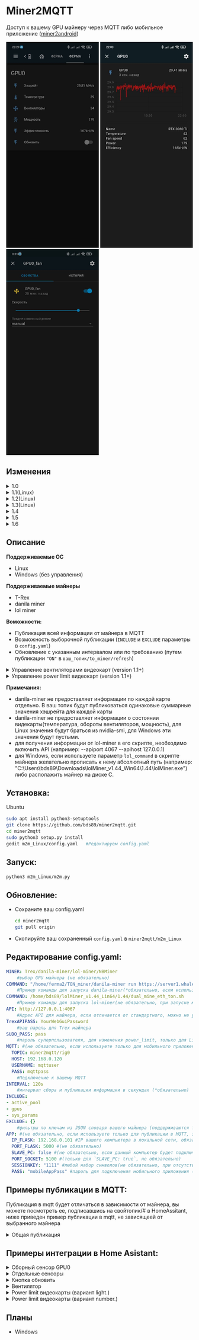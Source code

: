 # Miner2MQTT

Доступ к вашему GPU майнеру через MQTT либо мобильное приложение ([miner2android](https://github.com/bds89/miner2android))

<img src="screenshots/ha.jpg" width="250"> <img src="screenshots/ha_t.jpg" width="250"> <img src="screenshots/ha_fan.jpeg" width="250">

## Изменения

<details>
  <summary>1.0</summary>

- EXE файл для Windows
</details>
<details>
  <summary>1.1(Linux)</summary>

- Управление вентиляторами видеокарт (Linux)

- Упраление power limit видеокарт (требуется SU) (Linux)
</details>
<details>
  <summary>1.2(Linux)</summary>

- Поддержка `danila miner` для майнинга `TON`. (Майнер запускается m2m.py, поэтому необходимо прописать команду для запуска в `config.yaml`. Хэшрейт для нескольких видеокарт будет одинаковым(общим))

- Вывод дополнительных системных параметров: `USED_RAM`, `CPU_temp`, `CPU_freq`, `CPU_FAN`. (если использовали параметр `INCLUDE` в `config.yaml`, необходимо в него добавить: `sys_params`)

- Исправление работы регулировки вентиляторов видекарт с двумя и тремя вентиляторами. (Для видеокарт с одним вентилятором возможны проблемы, не на чем протестировать)
</details>
<details>
  <summary>1.3(Linux)</summary>

- Поддержка APIKEY для  Trex. Не обязательный параметр `TrexAPIPASS` в `config.yaml`
- Поддержка API адреса для Trex. Не обязательный параметр `TrexAPI` в `config.yaml`
</details>
<details>
  <summary>1.4</summary>

- Поддержка lol-miner
(необходима переустановка m2m либо ручная установка фреймворка flask(pip install flask))
</details>
<details>
  <summary>1.5</summary>

- Поддержка [miner2android](https://github.com/bds89/miner2android)
- (необходима переустановка m2m либо ручная установка waitress(pip install waitress))
- (Для включения поддержки мобильного приложения в `config.yaml`необходимо добавить параметр `APP`)

<details>
  <summary>1.5.1</summary>

- Уведомления для [miner2android](https://github.com/bds89/miner2android). Ваша ферма следит за параметрами компьютера с интервалом `INTERVAL` в `config.yaml`, а затем отдает их приложению. (нет необходимости обновлять, если вы не используете [miner2android](https://github.com/bds89/miner2android))
</details>
<details>
  <summary>1.5.2</summary>

- Графики изменения величин для [miner2android](https://github.com/bds89/miner2android). Если в `config.yaml` включен параметр `APP` будет создана база данных `values.db` хранящая значения всех величин с начала предыдущих суток с интервалом `INTERVAL`. (нет необходимости обновлять, если вы не используете [miner2android](https://github.com/bds89/miner2android))
</details>
<details>
  <summary>1.5.3</summary>

- Исправление ошибок для [miner2android](https://github.com/bds89/miner2android) и `lol-miner`
</details>
<details>
  <summary>1.5.4</summary>

- При изменении мощности видекарты, скорости вентиляторов, режима вентилятора(авто, ручной), значения сохраняются и применяются при перезапуске.
</details>
</details>
<details>
  <summary>1.6</summary>

- Поддержка NBMiner
- Изменение конфига: Параметры `TrexAPI`, `lolAPI` заменены на общий параметр `API`. Параметры `danila_command`, `lol_command` заменены на общий параметр `COMMAND`. 
</details>


## Описание

**Поддерживаемые ОС**

- Linux
- Windows (без управления)

**Поддерживаемые майнеры**

- T-Rex
- danila miner
- lol miner

**Воможности:**
- Публикация всей информации от майнера в MQTT
- Возможность выборочной публикации (`INCLUDE` и `EXCLUDE` параметры в `config.yaml`)
- Обновление с указанным интервалом или по требованию (путем публикации `"ON"` в `ваш_топик/to_miner/refresh`)
<details>
  <summary>Управление вентиляторами видеокарт (version 1.1+)</summary>

- Изменение скорости: публикация значения в процентах в топик `ваш_топик/to_miner/<GPU_number>/fan_speed`, топик с текущими значениями в процентах `ваш_топик/from_miner/<GPU_number>/fan_speed`. 
- Включение вентилятора: публикация значения `ON` в топик `ваш_топик/to_miner/<GPU_number>/fan_state`, топик с текущим состоянием `ваш_топик/from_miner/<GPU_number>/fan_state`.
- Изменение режима auto/manual: публикация значения `auto` / `manual`в топик `ваш_топик/to_miner/<GPU_number>/fan_mode`, топик с текущим режимом `ваш_топик/from_miner/<GPU_number>/fan_mode`.
</details>
<details>
  <summary>Управление power limit видеокарт (version 1.1+)</summary>

- Изменение power limit: публикация значения в процентах в топик `ваш_топик/to_miner/<GPU_number>/power_limit`, топик с текущими значениями в процентах `ваш_топик/from_miner/<GPU_number>/power_limit`. 
- Для изменения power limit требуются права SU, необходимо либо вписать `SUDO_PASS` в `config.yaml` либо запускать `m2m.py` с правами sudo.
</details>

**Примечания:**
- danila-miner не предоставляет информации по каждой карте отдельно. В ваш топик будут публиковаться одинаковые суммарные значения хэшрейта для каждой карты
- danila-miner не предоставляет информации о состоянии видекарты(температура, обороты вентиляторов, мощность), для Linux значения будут браться из nvidia-smi, для Windows эти значения будут пустыми.
- для получения информации от lol-miner в его скрипте, необходимо включить API (например: --apiport 4067 --apihost 127.0.0.1)
- для Windows, если используете параметр `lol_command` в скрипте майнера желательно прописать к нему абсолютный путь (например: "C:\Users\bds89\Downloads\lolMiner_v1.44_Win64\1.44\lolMiner.exe") либо располажить майнер на диске С.

## Установка:

  <summary>Ubuntu </summary>
  
  ```bash
  sudo apt install python3-setuptools
  git clone https://github.com/bds89/miner2mqtt.git
  cd miner2mqtt
  sudo python3 setup.py install   
  gedit m2m_Linux/config.yaml   #Редактируем config.yaml
  ```

## Запуск:
  ```bash
  python3 m2m_Linux/m2m.py
  ```

## Обновление:
- Сохраните ваш config.yaml
  ```bash
  cd miner2mqtt
  git pull origin
  ```
- Скопируйте ваш сохраненный `config.yaml` в `miner2mqtt/m2m_Linux`
  
## Редактирование config.yaml:
```yaml
MINER: Trex/danila-miner/lol-miner/NBMiner
    #выбор GPU майнера (не обязательно)
COMMAND: "/home/ferma2/TON_miner/danila-miner run https://server1.whalestonpool.com your_walet_adress"
    #Пример команды для запуска danila-miner(*обязательно, если используется `danila-miner`)
COMMAND: /home/bds89/lolMiner_v1.44_Lin64/1.44/dual_mine_eth_ton.sh
    #Пример команды для запуска lol-miner(не обязательно, при запуске майнера скриптом m2m в mqtt будут передаваться дополнитльные параметры `lhrtune`, `re-calibrate`)
API: http://127.0.0.1:4067
    #Адрес API для майнера, если отличается от стандартного, можно не укаывать, если арес и порт совпадают со значением по умолчанию: `http://127.0.0.1:4067`
TrexAPIPASS: YourWebGuiPassword
    #ваш пароль для Trex майнера
SUDO_PASS: pass
    #пароль суперпользователя, для изменения power_limit, только для Linux
MQTT: #(не обязательно, если используете только для мобильного приложения, этот блок можно убрать)
  TOPIC: miner2mqtt/rig0
  HOST: 192.168.0.120
  USERNAME: mqttuser
  PASS: mqttpass
    #Подключение к вашему MQTT
INTERVAL: 120s
    #интервал сбора и публикации информации в секундах (*обязательно)
INCLUDE:
- active_pool
- gpus
- sys_params
EXCLUDE: {}
    #фильтры по ключам из JSON словаря вашего майнера (поддерживаются только ключи первого уровня)
APP: #(не обязательно, если используете только для публикации в MQTT, этот блок можно убрать)
  IP_FLASK: 192.168.0.101 #IP вашего компьютера в локальной сети, обязательно для Windows, для Linux скрипт попытается найти самостоятельно 
  PORT_FLASK: 5000 #(не обязательно)
  SLAVE_PC: false #(не обязательно, если данный компьютер будет подключаться к мобильному приложению чере другой компьютер, укажите `true`)
  PORT_SOCKET: 5100 #(только для `SLAVE_PC: true`, не обязательно)
  SESSIONKEY: "1111" #любой набор символов(не обязательно, при отсутствии будет использоваться литерал из кода)
  PASS: "mobileAppPass" #пароль для подключения мобильного приложения (*не обязательно)
```
## Примеры публикации в MQTT:
Публикация в mqtt будет отличаться в зависимости от майнера, вы можете посмотреть ее, подписавшись на свойтопик/# в HomeAssitant, ниже приведен пример публикации в mqtt, не зависящеей от выбранного майнера
<details>
  <summary>Общая публикация</summary>

```json
{
    "hashrate": 43051985.1,
    "hashrate2": 904308856.7,
    "gpus": [
        {
            "device_id": 0,
            "fan_speed": 40,
            "name": "NVIDIA GeForce RTX 3060 Ti",
            "temperature": 39,
            "power": 164.548,
            "vendor": "",
            "hashrate": 43050000,
            "efficiency": 261625.78700439993,
            "hashrate2": 904310000,
            "efficiency2": 261625.78700439993,
            "hashrate_minute": 42707500,
            "hashrate_minute2": 902945000,
            "hashrate_hour": 39010434.78,
            "hashrate_hour2": 720106956.52
        }
    ],
    "sys_params": {
        "used_ram": 10.5,
        "cpu_temp": 32,
        "cpu_freq": 1277,
        "cpu_fan": "no fan"
    }
}
```
hashrate2 - хэшрейт второго алгоритма при дуал майнинге. Если вы работает с одним алгоритмом, эти значения будут равны 0.
</details>

## Примеры интеграции в Home Asistant:
<details>
  <summary>Сборный сенсор GPU0</summary>

```yaml
sensor:
  - platform: mqtt
    name: "GPU0"
    state_topic: "miner2mqtt/rig0"
    unit_of_measurement: "MH/s"
    value_template: "{{ (value_json.gpus.0.hashrate_minute|float/1000000)|round(2) }}"
    device_class: power
    expire_after: 660
    json_attributes_topic: "miner2mqtt/rig0"
    json_attributes_template: >
      { "name": "{{value_json.gpus.0.name}}",
        "temperature": "{{value_json.gpus.0.temperature}}",
        "fan_speed": "{{value_json.gpus.0.fan_speed}}",
        "power": "{{value_json.gpus.0.power}}",
        "efficiency": "{{value_json.gpus.0.efficiency}}" }
```
</details>
<details>
  <summary>Отдельные сенсоры</summary>

```yaml
sensor:
  - platform: mqtt
    name: "GPU0_hash"
    state_topic: "miner2mqtt/rig0"
    unit_of_measurement: "MH/s"
    value_template: "{{ (value_json.gpus.0.hashrate_minute|float/1000000)|round(2) }}"
    device_class: power
    expire_after: 660
    json_attributes_topic: "miner2mqtt/rig0"

  - platform: mqtt
    name: "GPU0_name"
    state_topic: "miner2mqtt/rig0"
    value_template: "{{value_json.gpus.0.vendor|string + ' '|string + value_json.gpus.0.name|string}}"
    json_attributes_topic: "miner2mqtt/rig0"
    
  - platform: mqtt
    name: "GPU0_temperature"
    state_topic: "miner2mqtt/rig0"
    unit_of_measurement: "°C"
    value_template: "{{value_json.gpus.0.temperature}}"
    expire_after: 660
    json_attributes_topic: "miner2mqtt/rig0"
    
  - platform: mqtt
    name: "GPU0_fan_speed"
    state_topic: "miner2mqtt/rig0"
    unit_of_measurement: "%"
    value_template: "{{value_json.gpus.0.fan_speed}}"
    device_class: power_factor
    expire_after: 660
    json_attributes_topic: "miner2mqtt/rig0"
    
  - platform: mqtt
    name: "GPU0_power"
    state_topic: "miner2mqtt/rig0"
    unit_of_measurement: "kW/h"
    value_template: "{{value_json.gpus.0.power}}"
    device_class: power
    expire_after: 660
    json_attributes_topic: "miner2mqtt/rig0"   
    
  - platform: mqtt
    name: "GPU0_efficiency"
    state_topic: "miner2mqtt/rig0"
    unit_of_measurement: "kH/W"
    value_template: "{{value_json.gpus.0.efficiency.split('kH/W')[0]|int}}"
    device_class: power
    expire_after: 660
    json_attributes_topic: "miner2mqtt/rig0" 
```
</details>
<details>
  <summary>Кнопка обновить</summary>

```yaml
switch:
  - platform: mqtt
    unique_id: m2m_refresh
    name: "m2m_refresh"
    state_topic: "miner2mqtt/rig0/to_miner/refresh"
    command_topic: "miner2mqtt/rig0/to_miner/refresh"
    payload_on: "ON"
    payload_off: "OFF"
    state_on: "ON"
    state_off: "OFF"
```
</details>
<details>
  <summary>Вентилятор</summary>

```yaml
fan:
  - platform: mqtt
    name: "GPU0_fan"
    state_topic: "miner2mqtt/rig0/from_miner/0/fan_state"
    command_topic: "miner2mqtt/rig0/to_miner/0/fan_state"
    percentage_state_topic: "miner2mqtt/rig0/from_miner/0/fan_speed"
    percentage_command_topic: "miner2mqtt/rig0/to_miner/0/fan_speed"
    preset_mode_state_topic: "miner2mqtt/rig0/from_miner/0/fan_mode"
    preset_mode_command_topic: "miner2mqtt/rig0/to_miner/0/fan_mode"
    preset_modes:
      -  "auto"
      -  "manual"
```
</details>
<details>
  <summary>Power limit видеокарты (вариант light.)</summary>

```yaml
light:
  - platform: mqtt
    name: "GPU0_power_limit"
    state_topic: "miner2mqtt/rig0/from_miner/0/state"
    command_topic: "miner2mqtt/rig0/to_miner/0/state"
    icon: mdi:lightning-bolt-circle
    brightness_scale: 240
    max_mireds: 240
    min_mireds: 100
    brightness_state_topic: "miner2mqtt/rig0/from_miner/0/power_limit"
    brightness_command_topic: "miner2mqtt/rig0/to_miner/0/power_limit"
```
</details>
<details>
  <summary>Power limit видеокарты (вариант number.)</summary>

```yaml
number:
  - platform: mqtt
    name: "GPU0_power_limit"
    state_topic: "miner2mqtt/rig0/from_miner/0/power_limit"
    command_topic: "miner2mqtt/rig0/to_miner/0/power_limit"
    icon: mdi:lightning-bolt-circle
    min: 100
    max: 240
```
</details>

## Планы
- Windows
